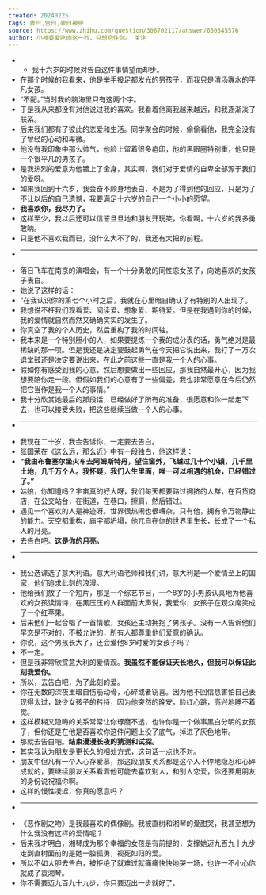 ```yaml
---
created: 20240225
tags: 表白,告白,表白被拒
source: https://www.zhihu.com/question/306702117/answer/630545576
author: 小神婆爱吃肉这一秒，只想抱住你。 关注
---
```

- - 我十六岁的时候对告白这件事情望而却步。
- 在那个时候的我看来，他是举手投足都发光的男孩子，而我只是清汤寡水的平凡女孩。
- “不配。”当时我的脑海里只有这两个字。
- 于是我从来都没有对他说过我的喜欢。我看着他离我越来越远，和我逐渐淡了联系。
- 后来我们都有了彼此的恋爱和生活。同学聚会的时候，偷偷看他，我完全没有了曾经的心动和卑微。
- 他没有我印象中那么帅气，他脸上留着很多痘印，他的黑眼圈特别重，他只是一个很平凡的男孩子。
- 是我热烈的爱意为他镀上了金身，其实啊，我们对于爱情的自卑全部源于我们的爱呀。
- 如果我回到十六岁，我会奋不顾身地表白，不是为了得到他的回应，只是为了不让以后的自己遗憾，我要满足十六岁的自己一个小小的愿望。
- **我喜欢你，我尽力了。**
- 这样至少，我以后还可以信誓旦旦地和朋友开玩笑，你看啊，十六岁的我多勇敢呐。
- 只是他不喜欢我而已，没什么大不了的，我还有大把的前程。
- ___
- 落日飞车在南京的演唱会，有一个十分勇敢的同性恋女孩子，向她喜欢的女孩子表白。
- 她说了这样的话：
- “在我认识你的第七个小时之后，我就在心里暗自确认了有特别的人出现了。
- 我想说不枉我们观看爱、阅读爱、想象爱、期待爱。但是在我遇到你的时候，我的爱情就自然而然又确确实实的发生了。
- 你真空了我的个人历史，然后重构了我的时间轴。
- 我本来是一个特别胆小的人，如果要提炼一个我的成分表的话，勇气绝对是最稀缺的那一项。但是我还是决定要鼓起勇气在今天把它说出来，我打了一万次退堂鼓还是决定要说出来，在此之前这些一直是我一个人的心事。
- 假如你有感受到我的心意，然后想要做出一些回应，那我自然最开心，因为我想要陪你走一段。但假如我们的心意有了一些偏差，我也非常愿意在今后仍然把它当作是我一个人的事情。”
- 我十分欣赏她最后的那段话，已经做好了所有的准备，很愿意和你一起走下去，也可以接受失败，把这些继续当做一个人的心事。
- ___
- 我现在二十岁，我会告诉你，一定要去告白。
- 张国荣在《这么远，那么近》中有一段独白，他这样说：
- **“我由布鲁塞尔坐火车去阿姆斯特丹，望住窗外，飞越过几十个小镇，几千里土地，几千万个人。我怀疑，我们人生里面，唯一可以相遇的机会，已经错过了。”**
- 姑娘，你知道吗？宇宙真的好大呀，我们每天都要路过拥挤的人群，在百货商店，在公交站台，在街道，在巷口，擦肩，然后错过。
- 遇见一个喜欢的人是神迹呀。世界很热闹也很嘈杂，只有他，拥有令万物静止的能力。天空都重构，庙宇都坍塌，他兀自在你的世界里生长，长成了一个私人的月亮。
- 去告白吧。**这是你的月亮。**
- ___
- 我公选课选了意大利语。意大利语老师和我们讲，意大利是一个爱情至上的国家，他们追求此刻的浪漫。
- 他给我们放了一个短片，那是一个综艺节目，一个8岁的小男孩认真地为他喜欢的女孩读情诗，在黑压压的人群面前大声说，我爱你，女孩子在观众席笑成了一个红苹果。
- 后来他们一起合唱了一首情歌，女孩还主动拥抱了男孩子。没有一人告诉他们早恋是不对的，不被允许的，所有人都尊重他们爱意的确认。
- 你说，这个男孩长大了，还会爱他8岁时爱的女孩子吗？
- 不一定。
- 但是我非常欣赏意大利的爱情观。**我虽然不能保证天长地久，但我可以保证此刻我爱你。**
- 所以，去告白吧，为了此刻的爱。
- 你在无数的深夜里暗自伤筋动骨，心碎或者窃喜。因为他不回信息害怕自己表现得太过，缺少女孩子的矜持，因为他突然的晚安，脸红心跳，高兴地睡不着觉。
- 这样模糊又隐晦的关系常常让你琢磨不透，也许你是一个做事黑白分明的女孩子，但你还是在他是否喜欢你这件问题上没了底气，掉进了灰色地带。
- 那就去告白吧。**结束漫漫长夜的猜测和试探。**
- 其实我认为朋友是更长久的相处方式，这句话一点也不对。
- 朋友中但凡有一个人心存爱慕，那这段朋友关系都是这个人不停地隐忍和心碎成就的，要继续朋友关系看着他可能去喜欢别人，和别人恋爱，你还要用朋友的身份说祝福你啊。
- 这样的慢性凌迟，你真的愿意吗？
- ___
- 《恶作剧之吻》是我最喜欢的偶像剧。我被直树和湘琴的爱甜哭，我甚至想为什么我没有这样的爱情呢？
- 后来我才明白，湘琴成为那个幸福的女孩是有前提的，支撑她迈九百九十九步走到直树面前的是她一腔孤勇，视死如归的爱。
- 所以不如大胆去告白，被拒绝了就难过就痛痛快快地哭一场，也许一不小心你就成了袁湘琴。
- 你不需要迈九百九十九步，你只要迈出一步就好了。